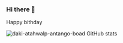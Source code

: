 ### Hi there 👋

Happy bithday

![daki-atahwalp-antango-boad GitHub stats](https://github-readme-stats.vercel.app/api?username=daki-atahwalp-antango-boad&show_icons=true&theme=transparent)

<!--
**daki-atahwalp-antango-boad/daki-atahwalp-antango-boad** is a ✨ _special_ ✨ repository because its `README.md` (this file) appears on your GitHub profile.

Here are some ideas to get you started:

- 🔭 I’m currently working on ...
- 🌱 I’m currently learning ...
- 👯 I’m looking to collaborate on ...
- 🤔 I’m looking for help with ...
- 💬 Ask me about ...
- 📫 How to reach me: ...
- 😄 Pronouns: ...
- ⚡ Fun fact: ...
-->
